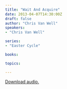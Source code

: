 ```yaml
---
title: "Wait And Acquire"
date: 2013-04-07T14:30:00Z
draft: false
author: "Chris Van Well"
speakers:
- "Chris Van Well"

series:
- "Easter Cycle"

books:

topics:

---
```

[Download audio.](https://s3.amazonaws.com/highway/sermons/2013_04/07_Wait_And_Acquire.mp3)